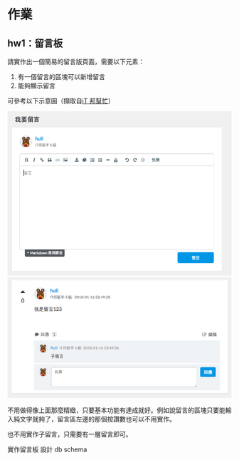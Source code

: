 # 作業

## hw1：留言板

請實作出一個簡易的留言版頁面，需要以下元素：

1. 有一個留言的區塊可以新增留言
2. 能夠顯示留言

可參考以下示意圖（擷取自[iT 邦幫忙](https://ithelp.ithome.com.tw/articles/10185630)）

![](board.png)
![](board2.png)

不用做得像上面那麼精緻，只要基本功能有達成就好。例如說留言的區塊只要能輸入純文字就夠了，留言區左邊的那個按讚數也可以不用實作。

也不用實作子留言，只需要有一層留言即可。



實作留言板
設計 db schema
